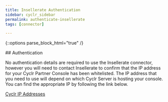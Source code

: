 ```yaml
---
title: Insellerate Authentication
sidebar: cyclr_sidebar
permalink: authenticate-insellerate
tags: [connector]

---
```

{::options parse_block_html="true" /}
<section class="card py-5 my-5">
## Authentication

No authentication details are required to use the Insellerate connector, however you will need to contact Insellerate to confirm that the IP address for your Cyclr Partner Console has been whitelisted.  The IP address that you need to use will depend on which Cyclr Server is hosting your console.  You can find the appropriate IP by following the link below.

[Cyclr IP Addresses](./cyclr-ip-whitelisting)


</section>
